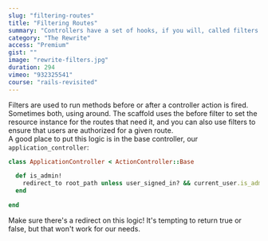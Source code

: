 ```yaml
---
slug: "filtering-routes"
title: "Filtering Routes"
summary: "Controllers have a set of hooks, if you will, called filters. You can run code before, after, or both."
category: "The Rewrite"
access: "Premium"
gist: ""
image: "rewrite-filters.jpg"
duration: 294
vimeo: "932325541"
course: "rails-revisited"
---
```


Filters are used to run methods before or after a controller action is fired. Sometimes both, using around. The scaffold uses the before filter to set the resource instance for the routes that need it, and you can also use filters to ensure that users are authorized for a given route.  
A good place to put this logic is in the base controller, our `application_controller`:

```ruby
class ApplicationController < ActionController::Base

  def is_admin!
    redirect_to root_path unless user_signed_in? && current_user.is_admin?
  end

end
```

Make sure there's a redirect on this logic! It's tempting to return true or false, but that won't work for our needs.
